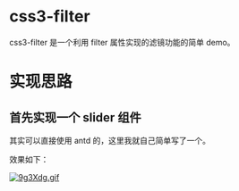# css3-filter

css3-filter 是一个利用 filter 属性实现的滤镜功能的简单 demo。

# 实现思路

## 首先实现一个 slider 组件

其实可以直接使用 antd 的，这里我就自己简单写了一个。

效果如下：

[![9g3Xdg.gif](https://s1.ax1x.com/2018/03/06/9g3Xdg.gif)](https://imgchr.com/i/9g3Xdg)





